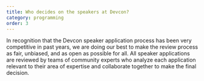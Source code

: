 ```yaml
---
title: Who decides on the speakers at Devcon?
category: programming
order: 3
---
```


In recognition that the Devcon speaker application process has been very competitive in past years, we are doing our best to make the review process as fair, unbiased, and as open as possible for all. All speaker applications are reviewed by teams of community experts who analyze each application relevant to their area of expertise and collaborate together to make the final decision.